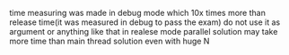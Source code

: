 time measuring was made in debug mode which 10x times more than release time(it was measured in debug to pass the exam)
do not use it as argument or anything like that
in realese mode parallel solution may take more time than main thread solution even with huge N
